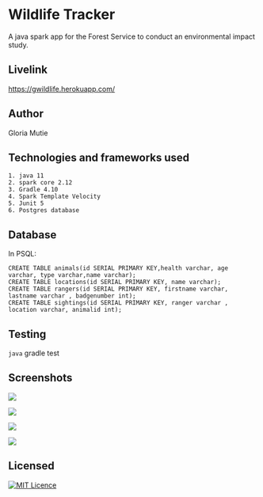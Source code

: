 # Wildlife Tracker
A java spark app for the Forest Service to conduct an environmental impact study.

## Livelink

 https://gwildlife.herokuapp.com/
 

## Author
Gloria Mutie

## Technologies and frameworks used
    1. java 11
    2. spark core 2.12
    3. Gradle 4.10
    4. Spark Template Velocity
    5. Junit 5
    6. Postgres database

## Database

In PSQL:

    CREATE TABLE animals(id SERIAL PRIMARY KEY,health varchar, age varchar, type varchar,name varchar);
    CREATE TABLE locations(id SERIAL PRIMARY KEY, name varchar);
    CREATE TABLE rangers(id SERIAL PRIMARY KEY, firstname varchar, lastname varchar , badgenumber int);
    CREATE TABLE sightings(id SERIAL PRIMARY KEY, ranger varchar , location varchar, animalid int);
    
## Testing

   ```java```
    gradle test

## Screenshots

![](src/main/resources/public/images/screenshot1.png)

![](src/main/resources/public/images/screenshot2.png)

![](src/main/resources/public/images/screenshot3.png)

![](src/main/resources/public/images/screenshot4.png)

## Licensed

[![MIT Licence](https://badges.frapsoft.com/os/mit/mit-125x28.png?v=103)](LICENSE)







